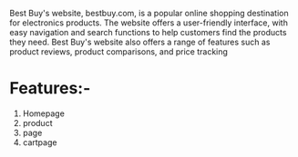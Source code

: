 <p>Best Buy's website, bestbuy.com, is a popular online shopping destination for electronics products. The website offers a user-friendly interface, with easy navigation and search functions to help customers find the products they need. Best Buy's website also offers a range of features such as product reviews, product comparisons, and price tracking</p>
<div><h1>Features:-</h1>
<ol>
  <li>Homepage</li>
  <li>product</li><li> page</li>
  <li>cartpage</li></ol></div>

